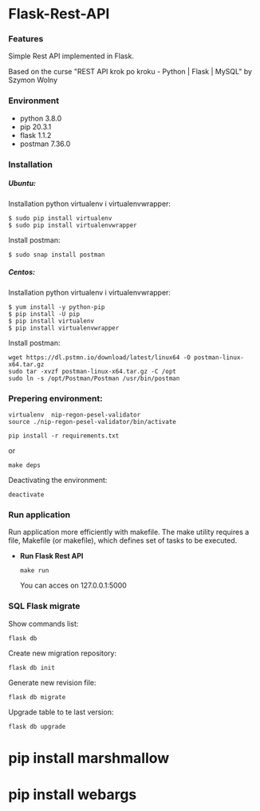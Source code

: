 # Flask-Rest-API


### Features

Simple Rest API implemented in Flask.

Based on the curse "REST API krok po kroku - Python | Flask | MySQL" by Szymon Wolny

### Environment

   - python 3.8.0
   - pip 20.3.1
   - flask 1.1.2
   - postman 7.36.0


### Installation

##### Ubuntu:

Installation python virtualenv i virtualenvwrapper:

```
$ sudo pip install virtualenv
$ sudo pip install virtualenvwrapper
```

Install postman:
```
$ sudo snap install postman
```

##### Centos:

Installation python virtualenv i virtualenvwrapper:

```
$ yum install -y python-pip
$ pip install -U pip
$ pip install virtualenv
$ pip install virtualenvwrapper
```

Install postman:
```
wget https://dl.pstmn.io/download/latest/linux64 -O postman-linux-x64.tar.gz
sudo tar -xvzf postman-linux-x64.tar.gz -C /opt
sudo ln -s /opt/Postman/Postman /usr/bin/postman
```

### Prepering environment:

```
virtualenv  nip-regon-pesel-validator
source ./nip-regon-pesel-validator/bin/activate
```

```
pip install -r requirements.txt
```

or

```
make deps
```

Deactivating the environment:

```
deactivate 
```


### Run application

Run application more efficiently with makefile. The make utility requires a file, Makefile (or makefile), which defines set of tasks to be executed.

- **Run Flask Rest API**

  `make run`
  
  You can acces on 127.0.0.1:5000


### SQL Flask migrate

Show commands list:
```
flask db 
```
Create new migration repository:
```
flask db init
```
Generate new revision file:
```
flask db migrate
```
Upgrade table to te last version:
```
flask db upgrade
```

# pip install marshmallow

# pip install webargs
